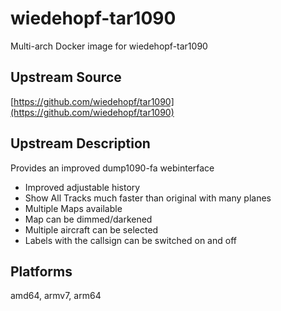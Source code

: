 # wiedehopf-tar1090

Multi-arch Docker image for wiedehopf-tar1090

## Upstream Source

[https://github.com/wiedehopf/tar1090](https://github.com/wiedehopf/tar1090)

## Upstream Description

Provides an improved dump1090-fa webinterface

* Improved adjustable history
* Show All Tracks much faster than original with many planes
* Multiple Maps available
* Map can be dimmed/darkened
* Multiple aircraft can be selected
* Labels with the callsign can be switched on and off

## Platforms

amd64, armv7, arm64
